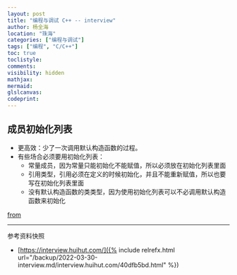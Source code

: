 ```yaml
---
layout: post
title: "编程与调试 C++ -- interview"
author: 杨全海
location: "珠海"
categories: ["编程与调试"]
tags: ["编程", "C/C++"]
toc: true
toclistyle:
comments:
visibility: hidden
mathjax:
mermaid:
glslcanvas:
codeprint:
---
```



## 成员初始化列表

* 更高效：少了一次调用默认构造函数的过程。
* 有些场合必须要用初始化列表：
    * 常量成员，因为常量只能初始化不能赋值，所以必须放在初始化列表里面
    * 引用类型，引用必须在定义的时候初始化，并且不能重新赋值，所以也要写在初始化列表里面
    * 没有默认构造函数的类类型，因为使用初始化列表可以不必调用默认构造函数来初始化

[from](https://interview.huihut.com/)



<hr class='reviewline'/>
<p class='reviewtip'><script type='text/javascript' src='{% include relref.html url="/assets/reviewjs/blogs/2022-03-30-interview.md.js" %}'></script></p>
<font class='ref_snapshot'>参考资料快照</font>

- [https://interview.huihut.com/]({% include relrefx.html url="/backup/2022-03-30-interview.md/interview.huihut.com/40dfb5bd.html" %})
